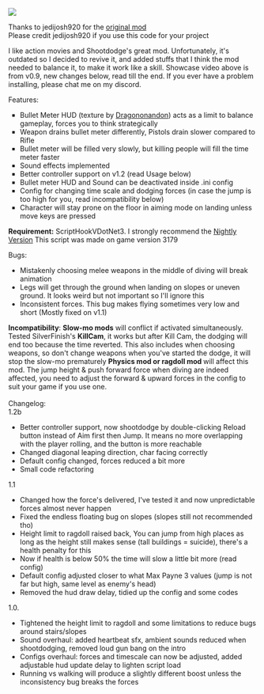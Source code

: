 [![](https://media.giphy.com/media/v1.Y2lkPTc5MGI3NjExYW92amI4ZDgzZTQ4dnBweWUzeWp4ZTgyZmNwaDY4c2FiN2dsdG1yYSZlcD12MV9pbnRlcm5hbF9naWZfYnlfaWQmY3Q9Zw/OY6vcGPeFPiNw6liN9/giphy-downsized-large.gif)](http://www.youtube.com/watch?v=kEQCRlDJv-w "Click to play on Youtube.com")

Thanks to jedijosh920 for the <a href="https://www.gta5-mods.com/scripts/shootdodge">original mod</a>  <br />
Please credit jedijosh920 if you use this code for your project

I like action movies and Shootdodge's great mod. Unfortunately, it's outdated so I decided to revive it, and added stuffs that I think the mod needed to balance it, to make it work like a skill.
Showcase video above is from v0.9, new changes below, read till the end. If you ever have a problem installing, please chat me on my discord.

Features:
<ul type="square">
<li>Bullet Meter HUD (texture by <a href="https://www.nexusmods.com/maxpayne/mods/19">Dragononandon</a>) acts as a limit to balance gameplay, forces you to think strategically</li>
<li>Weapon drains bullet meter differently, Pistols drain slower compared to Rifle</li>
<li>Bullet meter will be filled very slowly, but killing people will fill the time meter faster</li>
<li>Sound effects implemented</li>
<li>Better controller support on v1.2 (read Usage below)</li>
<li>Bullet meter HUD and Sound can be deactivated inside .ini config</li>
<li>Config for changing time scale and dodging forces (in case the jump is too high for you, read incompatibility below)</li>
<li>Character will stay prone on the floor in aiming mode on landing unless move keys are pressed</li>
</ul>

<b>Requirement:</b>
ScriptHookVDotNet3. I strongly recommend the <a href="https://github.com/scripthookvdotnet/scripthookvdotnet-nightly">Nightly Version</a>
This script was made on game version 3179

Bugs: 
<ul>
<li>Mistakenly choosing melee weapons in the middle of diving will break animation</li>
<li>Legs will get through the ground when landing on slopes or uneven ground. It looks weird but not important so I'll ignore this</li>
<li>Inconsistent forces. This bug makes flying sometimes very low and short (Mostly fixed on v1.1)</li></ul>
<b>Incompatibility</b>: <b>Slow-mo mods</b> will conflict if activated simultaneously. Tested SilverFinish's <b>KillCam</b>, it works but after Kill Cam, the dodging will end too because the time reverted. This also includes when choosing weapons, so don't change weapons when you've started the dodge, it will stop the slow-mo prematurely
<b>Physics mod or ragdoll mod </b> will affect this mod. The jump height & push forward force when diving are indeed affected, you need to adjust the forward & upward forces in the config to suit your game if you use one.  
<br />
<br />
Changelog:
<br />
1.2b
<ul type="disc">
<li>Better controller support, now shootdodge by double-clicking Reload button instead of Aim first then Jump. It means no more overlapping with the player rolling, and the button is more reachable</li>
<li>Changed diagonal leaping direction, char facing correctly</li>
<li>Default config changed, forces reduced a bit more</li>
<li>Small code refactoring</li></ul>
1.1
<ul type="disc">
<li>Changed how the force's delivered, I've tested it and now unpredictable forces almost never happen</li>
<li>Fixed the endless floating bug on slopes (slopes still not recommended tho)</li>
<li>Height limit to ragdoll raised back, You can jump from high places as long as the height still makes sense (tall buildings = suicide), there's a health penalty for this</li>
<li>Now if health is below 50% the time will slow a little bit more (read config)</li>
<li>Default config adjusted closer to what Max Payne 3 values (jump is not far but high, same level as enemy's head)</li>
<li>Removed the hud draw delay, tidied up the config and some codes</li></ul>
1.0.
<ul type="disc">
<li>Tightened the height limit to ragdoll and some limitations to reduce bugs around stairs/slopes</li>
<li>Sound overhaul: added heartbeat sfx, ambient sounds reduced when shootdodging, removed loud gun bang on the intro</li>
<li>Configs overhaul: forces and timescale can now be adjusted, added adjustable hud update delay to lighten script load</li>
<li>Running vs walking will produce a slightly different boost unless the inconsistency bug breaks the forces</li>
</ul>
